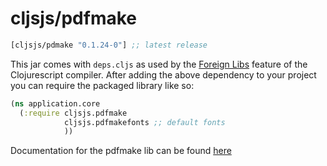 # cljsjs/pdfmake

[](dependency)
```clojure
[cljsjs/pdmake "0.1.24-0"] ;; latest release
```
[](/dependency)

This jar comes with `deps.cljs` as used by the [Foreign Libs][flibs] feature
of the Clojurescript compiler. After adding the above dependency to your project
you can require the packaged library like so:

```clojure
(ns application.core
  (:require cljsjs.pdfmake
            cljsjs.pdfmakefonts ;; default fonts
            ))
```
Documentation for the pdfmake lib can be found [here](http://pdfmake.org)

[flibs]: https://github.com/clojure/clojurescript/wiki/Packaging-Foreign-Dependencies

